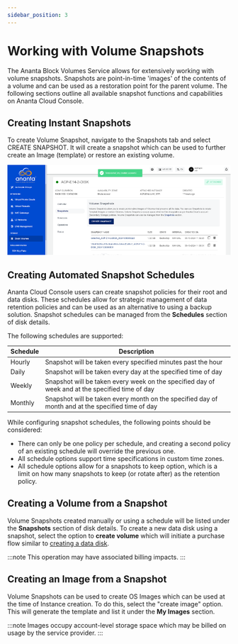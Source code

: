 ```yaml
---
sidebar_position: 3
---
```

# Working with Volume Snapshots

The Ananta Block Volumes Service allows for extensively working with volume snapshots. Snapshots are point-in-time 'images' of the contents of a volume and can be used as a restoration point for the parent volume. The following sections outline all available snapshot functions and capabilities on Ananta Cloud Console.

## Creating Instant Snapshots

To create Volume Snapshot, navigate to the Snapshots tab and select CREATE SNAPSHOT. It will create a snapshot which can be used to further create an Image (template) or restore an existing volume.

![Working with Volume Snapshots](img/WorkingwithVolumeSnapshots.png)

## Creating Automated Snapshot Schedules

Ananta Cloud Console users can create snapshot policies for their root and data disks. These schedules allow for strategic management of data retention policies and can be used as an alternative to using a backup solution. Snapshot schedules can be managed from the **Schedules** section of disk details.

The following schedules are supported:

| Schedule | Description                                                                                       |
| -------- | ------------------------------------------------------------------------------------------------- |
| Hourly   | Snapshot will be taken every specified minutes past the hour                                      |
| Daily    | Snapshot will be taken every day at the specified time of day                                     |
| Weekly   | Snapshot will be taken every week on the specified day of week and at the specified time of day   |
| Monthly  | Snapshot will be taken every month on the specified day of month and at the specified time of day |

While configuring snapshot schedules, the following points should be considered:

- There can only be one policy per schedule, and creating a second policy of an existing schedule will override the previous one.
- All schedule options support time specifications in custom time zones.
- All schedule options allow for a snapshots to keep option, which is a limit on how many snapshots to keep (or rotate after) as the retention policy.

## Creating a Volume from a Snapshot

Volume Snapshots created manually or using a schedule will be listed under the **Snapshots** section of disk details. To create a new data disk using a snapshot, select the option to **create volume** which will initiate a purchase flow similar to [creating a data disk](/docs/Storage/BlockVolumes/WorkingwithInstanceVolumes).

:::note
This operation may have associated billing impacts.
:::

## Creating an Image from a Snapshot

Volume Snapshots can be used to create OS Images which can be used at the time of Instance creation. To do this, select the "create image" option. This will generate the template and list it under the **My Images** section.

:::note
Images occupy account-level storage space which may be billed on usage by the service provider.
:::



